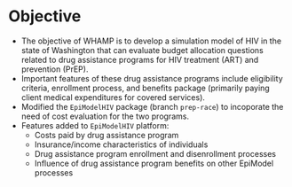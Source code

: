 # Objective

* The objective of WHAMP is to develop a simulation model of HIV in the state of Washington that can evaluate budget allocation questions related to drug assistance programs for HIV treatment (ART) and prevention (PrEP). 
* Important features of these drug assistance programs include eligibility criteria, enrollment process, and benefits package (primarily paying client medical expenditures for covered services).
* Modified the `EpiModelHIV` package (branch `prep-race`) to incoporate the need of cost evaluation for the two programs. 
* Features added to `EpiModelHIV` platform: 
    - Costs paid by drug assistance program
    - Insurance/income characteristics of individuals
    - Drug assistance program enrollment and disenrollment processes
    - Influence of drug assistance program benefits on other EpiModel processes
